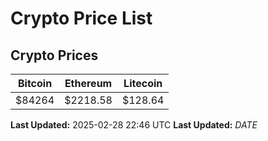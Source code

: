 # Crypto Price List

## Crypto Prices
| Bitcoin | Ethereum | Litecoin |
| ------- | -------- | -------- |
| $84264 | $2218.58 | $128.64 |
**Last Updated:** 2025-02-28 22:46 UTC
**Last Updated:** $DATE$
